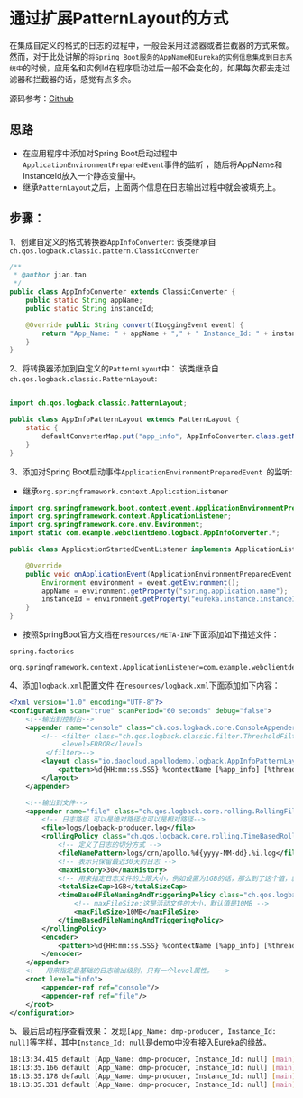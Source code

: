 # 通过扩展PatternLayout的方式
在集成自定义的格式的日志的过程中，一般会采用过滤器或者拦截器的方式来做。然而，对于此处讲解的`将Spring Boot服务的AppName和Eureka的实例信息集成到日志系统中`的时候，应用名和实例Id在程序启动过后一般不会变化的，如果每次都去走过滤器和拦截器的话，感觉有点多余。

源码参考：[Github](https://git.mschina.io/microservice/demo/demo-project/tree/master/dmp-producer)
## 思路

- 在应用程序中添加对Spring Boot启动过程中`ApplicationEnvironmentPreparedEvent`事件的监听
，随后将AppName和InstanceId放入一个静态变量中。
- 继承`PatternLayout`之后，上面两个信息在日志输出过程中就会被填充上。

## 步骤：
1、创建自定义的格式转换器`AppInfoConverter`:
该类继承自`ch.qos.logback.classic.pattern.ClassicConverter`

```java
/**
 * @author jian.tan
 */
public class AppInfoConverter extends ClassicConverter {
    public static String appName;
    public static String instanceId;

    @Override public String convert(ILoggingEvent event) {
        return "App_Name: " + appName + "," + " Instance_Id: " + instanceId;
    }
}
```

2、将转换器添加到自定义的`PatternLayout`中：
该类继承自`ch.qos.logback.classic.PatternLayout`:

```java

import ch.qos.logback.classic.PatternLayout;

public class AppInfoPatternLayout extends PatternLayout {
    static {
        defaultConverterMap.put("app_info", AppInfoConverter.class.getName());
    }
}
```

3、添加对Spring Boot启动事件`ApplicationEnvironmentPreparedEvent `的监听:
- 继承`org.springframework.context.ApplicationListener`

```java
import org.springframework.boot.context.event.ApplicationEnvironmentPreparedEvent;
import org.springframework.context.ApplicationListener;
import org.springframework.core.env.Environment;
import static com.example.webclientdemo.logback.AppInfoConverter.*;

public class ApplicationStartedEventListener implements ApplicationListener<ApplicationEnvironmentPreparedEvent> {

    @Override
    public void onApplicationEvent(ApplicationEnvironmentPreparedEvent event) {
        Environment environment = event.getEnvironment();
        appName = environment.getProperty("spring.application.name");
        instanceId = environment.getProperty("eureka.instance.instanceId");
    }
}
```

- 按照SpringBoot官方文档在`resources/META-INF`下面添加如下描述文件：

`spring.factories`

```text
org.springframework.context.ApplicationListener=com.example.webclientdemo.MyApplicationStartedEventListener
```

4、添加`logback.xml`配置文件
在`resources/logback.xml`下面添加如下内容：

```xml
<?xml version="1.0" encoding="UTF-8"?>
<configuration scan="true" scanPeriod="60 seconds" debug="false">
    <!--输出到控制台-->
    <appender name="console" class="ch.qos.logback.core.ConsoleAppender">
        <!-- <filter class="ch.qos.logback.classic.filter.ThresholdFilter">
             <level>ERROR</level>
         </filter>-->
        <layout class="io.daocloud.apollodemo.logback.AppInfoPatternLayout">
            <pattern>%d{HH:mm:ss.SSS} %contextName [%app_info] [%thread] %-5level %logger{36} -%msg%n</pattern>
        </layout>
    </appender>

    <!--输出到文件-->
    <appender name="file" class="ch.qos.logback.core.rolling.RollingFileAppender">
        <!-- 日志路径 可以是绝对路径也可以是相对路径-->
        <file>logs/logback-producer.log</file>
        <rollingPolicy class="ch.qos.logback.core.rolling.TimeBasedRollingPolicy">
            <!-- 定义了日志的切分方式 -->
            <fileNamePattern>logs/crn/apollo.%d{yyyy-MM-dd}.%i.log</fileNamePattern>
            <!-- 表示只保留最近30天的日志 -->
            <maxHistory>30</maxHistory>
            <!-- 用来指定日志文件的上限大小，例如设置为1GB的话，那么到了这个值，就会删除旧的日志。-->
            <totalSizeCap>1GB</totalSizeCap>
            <timeBasedFileNamingAndTriggeringPolicy class="ch.qos.logback.core.rolling.SizeAndTimeBasedFNATP">
                <!-- maxFileSize:这是活动文件的大小，默认值是10MB -->
                <maxFileSize>10MB</maxFileSize>
            </timeBasedFileNamingAndTriggeringPolicy>
        </rollingPolicy>
        <encoder>
            <pattern>%d{HH:mm:ss.SSS} %contextName [%app_info] [%thread] %-5level %logger{36} - %msg%n</pattern>
        </encoder>
    </appender>
    <!-- 用来指定最基础的日志输出级别，只有一个level属性。 -->
    <root level="info">
        <appender-ref ref="console"/>
        <appender-ref ref="file"/>
    </root>
</configuration>

```

5、最后启动程序查看效果：
发现`[App_Name: dmp-producer, Instance_Id: null]`等字样，其中`Instance_Id: null`是demo中没有接入Eureka的缘故。

```bash
18:13:34.415 default [App_Name: dmp-producer, Instance_Id: null] [main] INFO  i.d.apollodemo.ProducerApplication -No active profile set, falling back to default profiles: default
18:13:35.166 default [App_Name: dmp-producer, Instance_Id: null] [main] WARN  c.c.f.f.i.p.DefaultApplicationProvider -app.id is not available from System Property and /META-INF/app.properties. It is set to null
18:13:35.178 default [App_Name: dmp-producer, Instance_Id: null] [main] INFO  c.c.f.f.i.p.DefaultServerProvider -Environment is set to null. Because it is not available in either (1) JVM system property 'env', (2) OS env variable 'ENV' nor (3) property 'env' from the properties InputStream.
18:13:35.331 default [App_Name: dmp-producer, Instance_Id: null] [main] INFO  o.s.cloud.context.scope.GenericScope -BeanFactory id=7342d45a-9f38-3e75-b931-411c5d464b8f
```